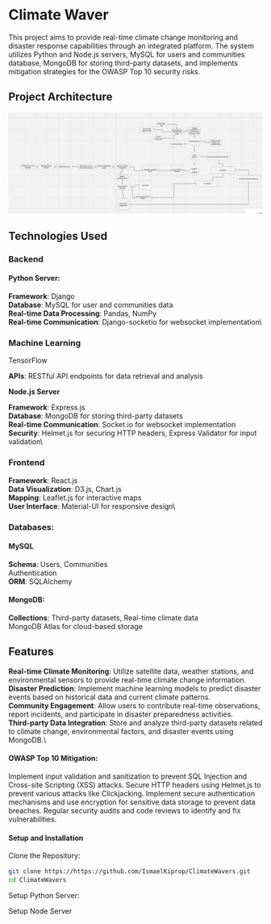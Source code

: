 # Climate Waver

This project aims to provide real-time climate change monitoring and disaster response capabilities through an integrated platform. The system utilizes Python and Node.js servers, MySQL for users and communities database, MongoDB for storing third-party datasets, and implements mitigation strategies for the OWASP Top 10 security risks.

 ## Project Architecture
![Architecture](https://github.com/IsmaelKiprop/ClimateWavers/blob/a479864e5942aeadf2dfc394b49790bb51a2c017/images/climate.png)

## Technologies Used

### Backend

#### Python Server:
**Framework**: Django\
**Database**: MySQL for user and communities data\
**Real-time Data Processing**: Pandas, NumPy\
**Real-time Communication**: Django-socketio for websocket implementation\

### Machine Learning

TensorFlow

**APIs**: RESTful API endpoints for data retrieval and analysis

**Node.js Server**

**Framework**: Express.js\
**Database**: MongoDB for storing third-party datasets\
**Real-time Communication**: Socket.io for websocket implementation\
**Security**: Helmet.js for securing HTTP headers, Express Validator for input validation\

### Frontend

**Framework**: React.js\
**Data Visualization**: D3.js, Chart.js\
**Mapping**: Leaflet.js for interactive maps\
**User Interface**: Material-UI for responsive design\

### Databases:
#### MySQL
**Schema**: Users, Communities\
           Authentication\
**ORM**: SQLAlchemy

#### MongoDB:
**Collections**: Third-party datasets, Real-time climate data\
MongoDB Atlas for cloud-based storage

## Features
**Real-time Climate Monitoring**: Utilize satellite data, weather stations, and environmental sensors to provide real-time climate change information.\
**Disaster Prediction**: Implement machine learning models to predict disaster events based on historical data and current climate patterns.\
**Community Engagement**: Allow users to contribute real-time observations, report incidents, and participate in disaster preparedness activities.\
**Third-party Data Integration**: Store and analyze third-party datasets related to climate change, environmental factors, and disaster events using MongoDB.\

#### OWASP Top 10 Mitigation:
Implement input validation and sanitization to prevent SQL Injection and Cross-site Scripting (XSS) attacks.
Secure HTTP headers using Helmet.js to prevent various attacks like Clickjacking.
Implement secure authentication mechanisms and use encryption for sensitive data storage to prevent data breaches.
Regular security audits and code reviews to identify and fix vulnerabilities.

#### Setup and Installation
Clone the Repository:
```bash
git clone https://https://github.com/IsmaelKiprop/ClimateWavers.git
cd ClimateWavers
```

Setup Python Server:

Setup Node Server
